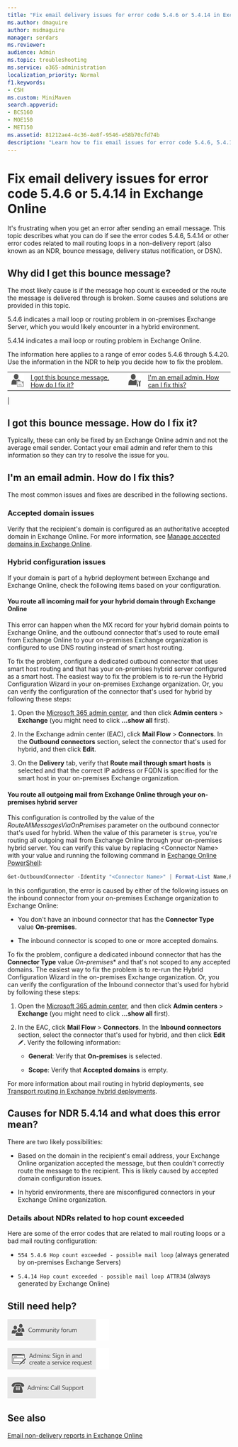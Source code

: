 ```yaml
---
title: "Fix email delivery issues for error code 5.4.6 or 5.4.14 in Exchange Online"
ms.author: dmaguire
author: msdmaguire
manager: serdars
ms.reviewer: 
audience: Admin
ms.topic: troubleshooting
ms.service: o365-administration
localization_priority: Normal
f1.keywords:
- CSH
ms.custom: MiniMaven
search.appverid:
- BCS160
- MOE150
- MET150
ms.assetid: 81212ae4-4c36-4e8f-9546-e58b70cfd74b
description: "Learn how to fix email issues for error code 5.4.6, 5.4.14, or other error codes related to mail routing loops in Exchange Online."
---
```


# Fix email delivery issues for error code 5.4.6 or 5.4.14 in Exchange Online

It's frustrating when you get an error after sending an email message. This topic describes what you can do if see the error codes 5.4.6, 5.4.14 or other error codes related to mail routing loops in a non-delivery report (also known as an NDR, bounce message, delivery status notification, or DSN).

## Why did I get this bounce message?

The most likely cause is if the message hop count is exceeded or the route the message is delivered through is broken. Some causes and solutions are provided in this topic.

5.4.6 indicates a mail loop or routing problem in on-premises Exchange Server, which you would likely encounter in a hybrid environment.

5.4.14 indicates a mail loop or routing problem in Exchange Online.

 The information here applies to a range of error codes 5.4.6 through 5.4.20. Use the information in the NDR to help you decide how to fix the problem.

|||||
|---|---|---|---|
|![Email user icon](../../media/31425afd-41a9-435e-aa85-6886277c369b.png)|[I got this bounce message. How do I fix it?](#i-got-this-bounce-message-how-do-i-fix-it)|![Email admin icon](../../media/3d4c569e-b819-4a29-86b1-4b9619cf2acf.png)|[I'm an email admin. How can I fix this?](#im-an-email-admin-how-do-i-fix-this)|
|

## I got this bounce message. How do I fix it?

Typically, these can only be fixed by an Exchange Online admin and not the average email sender. Contact your email admin and refer them to this information so they can try to resolve the issue for you.

## I'm an email admin. How do I fix this?

The most common issues and fixes are described in the following sections.

### Accepted domain issues

Verify that the recipient's domain is configured as an authoritative accepted domain in Exchange Online. For more information, see [Manage accepted domains in Exchange Online](../manage-accepted-domains/manage-accepted-domains.md).

### Hybrid configuration issues

If your domain is part of a hybrid deployment between Exchange and Exchange Online, check the following items based on your configuration.

#### You route all incoming mail for your hybrid domain through Exchange Online

This error can happen when the MX record for your hybrid domain points to Exchange Online, and the outbound connector that's used to route email from Exchange Online to your on-premises Exchange organization is configured to use DNS routing instead of smart host routing.

To fix the problem, configure a dedicated outbound connector that uses smart host routing and that has your on-premises hybrid server configured as a smart host. The easiest way to fix the problem is to re-run the Hybrid Configuration Wizard in your on-premises Exchange organization. Or, you can verify the configuration of the connector that's used for hybrid by following these steps:

1. Open the [Microsoft 365 admin center](https://admin.microsoft.com), and then click **Admin centers** \> **Exchange** (you might need to click **...show all** first).

2. In the Exchange admin center (EAC), click **Mail Flow** \> **Connectors**. In the **Outbound connectors** section, select the connector that's used for hybrid, and then click **Edit**.

3. On the **Delivery** tab, verify that **Route mail through smart hosts** is selected and that the correct IP address or FQDN is specified for the smart host in your on-premises Exchange organization.

#### You route all outgoing mail from Exchange Online through your on-premises hybrid server

This configuration is controlled by the value of the _RouteAllMessagesViaOnPremises_ parameter on the outbound connector that's used for hybrid. When the value of this parameter is `$true`, you're routing all outgoing mail from Exchange Online through your on-premises hybrid server. You can verify this value by replacing \<Connector Name\> with your value and running the following command in [Exchange Online PowerShell](https://docs.microsoft.com/powershell/exchange/exchange-online-powershell):

```powershell
Get-OutboundConnector -Identity "<Connector Name>" | Format-List Name,RouteAllMessagesViaOnPremises
```

In this configuration, the error is caused by either of the following issues on the inbound connector from your on-premises Exchange organization to Exchange Online:

- You don't have an inbound connector that has the **Connector Type** value **On-premises**.

- The inbound connector is scoped to one or more accepted domains.

To fix the problem, configure a dedicated inbound connector that has the **Connector Type** value *On-premises** and that's not scoped to any accepted domains. The easiest way to fix the problem is to re-run the Hybrid Configuration Wizard in the on-premises Exchange organization. Or, you can verify the configuration of the Inbound connector that's used for hybrid by following these steps:

1. Open the [Microsoft 365 admin center](https://admin.microsoft.com), and then click **Admin centers** \> **Exchange** (you might need to click **...show all** first).

2. In the EAC, click **Mail Flow** \> **Connectors**. In the **Inbound connectors** section, select the connector that's used for hybrid, and then click **Edit** ![Edit icon](../../media/6f22ff21-4c94-4b91-a490-173a853c06e3.gif). Verify the following information:

   - **General**: Verify that **On-premises** is selected.

   - **Scope**: Verify that **Accepted domains** is empty.

For more information about mail routing in hybrid deployments, see [Transport routing in Exchange hybrid deployments](https://docs.microsoft.com/exchange/transport-routing).

## Causes for NDR 5.4.14 and what does this error mean?

There are two likely possibilities:

- Based on the domain in the recipient's email address, your Exchange Online organization accepted the message, but then couldn't correctly route the message to the recipient. This is likely caused by accepted domain configuration issues.

- In hybrid environments, there are misconfigured connectors in your Exchange Online organization.

### Details about NDRs related to hop count exceeded

Here are some of the error codes that are related to mail routing loops or a bad mail routing configuration:

- `554 5.4.6 Hop count exceeded - possible mail loop` (always generated by on-premises Exchange Servers)

- `5.4.14 Hop count exceeded - possible mail loop ATTR34` (always generated by Exchange Online)

## Still need help?

[![Get help from the community forums](../../media/12a746cc-184b-4288-908c-f718ce9c4ba5.png)](https://answers.microsoft.com/)

[![Admins: Sign in and create a service request](../../media/10862798-181d-47a5-ae4f-3f8d5a2874d4.png)](https://admin.microsoft.com/AdminPortal/Home#/support)

[![Admins: Call Support](../../media/9f262e67-e8c9-4fc0-85c2-b3f4cfbc064e.png)](https://docs.microsoft.com/microsoft-365/Admin/contact-support-for-business-products)

## See also

[Email non-delivery reports in Exchange Online](non-delivery-reports-in-exchange-online.md)
